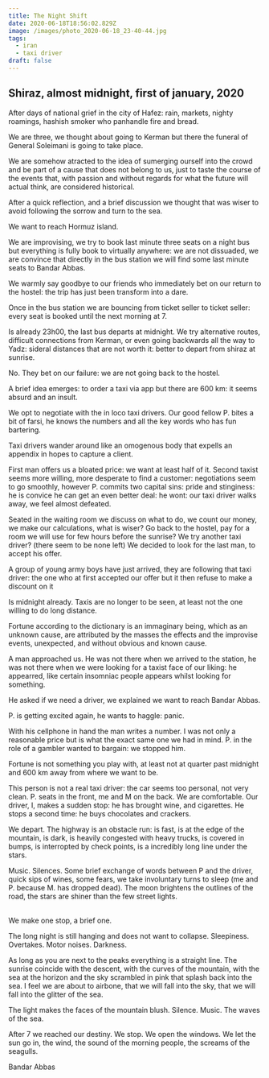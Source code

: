 ```yaml
---
title: The Night Shift
date: 2020-06-18T18:56:02.829Z
image: /images/photo_2020-06-18_23-40-44.jpg
tags:
  - iran
  - taxi driver
draft: false
---
```

## Shiraz, almost midnight, first of january, 2020

After days of national grief in the city of Hafez: rain, markets, nighty roamings, hashish smoker who panhandle fire and bread.

We are three, we thought about going to Kerman but there the funeral of General Soleimani is going to take place.

We are somehow atracted to the idea of sumerging ourself into the crowd and be part of a cause that does not belong to us, just to taste the course of the events that, with passion and without regards for what the future will actual think, are considered historical.

After a quick reflection, and a brief discussion we thought that was wiser to avoid following the sorrow and turn to the sea.

We want to reach Hormuz island.

We are improvising, we try to book last minute three seats on a night bus but everything is fully book to virtually anywhere: we are not dissuaded, we are convince that directly in the bus station we will find some last minute seats to Bandar Abbas.

<!-- excerpt -->

We warmly say goodbye to our friends who immediately bet on our return to the hostel: the trip has just been transform into a dare.

Once in the bus station we are bouncing from ticket seller to ticket seller: every seat is booked until the next morning at 7.

Is already 23h00, the last bus departs at midnight. We try alternative routes, difficult connections from Kerman, or even going backwards all the way to Yadz: sideral distances that are not worth it: better to depart from shiraz at sunrise.

No. They bet on our failure: we are not going back to the hostel.

A brief idea emerges: to order a taxi via app but there are 600 km: it seems absurd and an insult.

We opt to negotiate with the in loco taxi drivers. Our good fellow P. bites a bit of farsi, he knows the numbers and all the key words who has fun bartering.

Taxi drivers wander around like an omogenous body that expells an appendix in hopes to capture a client.

First man offers us a bloated price: we want at least half of it. Second taxist seems more willing, more desperate to find a customer: negotiations seem to go smoothly, however P. commits two capital sins: pride and stinginess: he is convice he can get an even better deal: he wont: our taxi driver walks away, we feel almost defeated.

Seated in the waiting room we discuss on what to do, we count our money, we make our calculations, what is wiser? Go back to the hostel, pay for a room we will use for few hours before the sunrise? We try another taxi driver? (there seem to be none left) We decided to look for the last man, to accept his offer.

A group of young army boys have just arrived, they are following that taxi driver: the one who at first accepted our offer but it then refuse to make a discount on it

Is midnight already. Taxis are no longer to be seen, at least not the one willing to do long distance.

Fortune according to the dictionary is an immaginary being, which as an unknown cause, are attributed by the masses the effects and the improvise events, unexpected, and without obvious and known cause.

A man approached us. He was not there when we arrived to the station, he was not there when we were looking for a taxist face of our liking: he appearred, like certain insomniac people appears whilst looking for something.

He asked if we need a driver, we explained we want to reach Bandar Abbas.

P. is getting excited again, he wants to haggle: panic.

With his cellphone in hand the man writes a number. I was not only a reasonable price but is what the exact same one we had in mind. P. in the role of a gambler wanted to bargain: we stopped him.

Fortune is not something you play with, at least not at quarter past midnight and 600 km away from where we want to be.

This person is not a real taxi driver: the car seems too personal, not very clean. P. seats in the front, me and M on the back. We are comfortable. Our driver, I, makes a sudden stop: he has brought wine, and cigarettes. He stops a second time: he buys chocolates and crackers.

We depart. The highway is an obstacle run: is fast, is at the edge of the mountain, is dark, is heavily congested with heavy trucks, is covered in bumps, is interropted by check points, is a incredibly long line under the stars.

Music. Silences. Some brief exchange of words between P and the driver, quick sips of wines, some fears, we take involuntary turns to sleep (me and P. because M. has dropped dead). The moon brightens the outlines of the road, the stars are shiner than the few street lights.

\
We make one stop, a brief one.

The long night is still hanging and does not want to collapse. Sleepiness. Overtakes. Motor noises. Darkness.

As long as you are next to the peaks everything is a straight line. The sunrise coincide with the descent, with the curves of the mountain, with the sea at the horizon and the sky scrambled in pink that splash back into the sea. I feel we are about to airbone, that we will fall into the sky, that we will fall into the glitter of the sea.

The light makes the faces of the mountain blush. Silence. Music. The waves of the sea.

After 7 we reached our destiny. We stop. We open the windows. We let the sun go in, the wind, the sound of the morning people, the screams of the seagulls.

Bandar Abbas